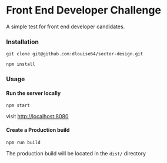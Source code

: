 # Front End Developer Challenge

A simple test for front end developer candidates.

### Installation

`git clone git@github.com:dlouise64/sector-design.git`

`npm install`

### Usage

#### Run the server locally

`npm start`

visit [http://localhost:8080](http://localhost:8080)

#### Create a Production build

`npm run build`

The production build will be located in the `dist/` directory
